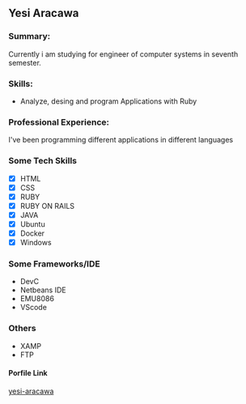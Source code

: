 
## Yesi Aracawa

### Summary:
Currently i am studying for engineer of computer systems 
in seventh semester.
### Skills:
* Analyze, desing and program Applications with Ruby
### Professional Experience:
I've been programming different applications in different languages 
### Some Tech Skills 
- [x] HTML
- [x] CSS
- [x] RUBY
- [x] RUBY ON RAILS
- [x] JAVA
- [x] Ubuntu
- [x] Docker
- [x] Windows
### Some Frameworks/IDE
* DevC
* Netbeans IDE
* EMU8086
* VScode
### Others 
- XAMP
- FTP

#### Porfile Link
[yesi-aracawa](https://github.com/yesi-aracawa)
